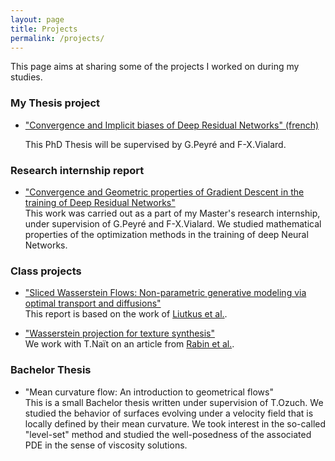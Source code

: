 ```yaml
---
layout: page
title: Projects
permalink: /projects/
---
```


This page aims at sharing some of the projects I worked on during my studies.

### My Thesis project

- ["Convergence and Implicit biases of Deep Residual Networks" (french)](/Projet_these.pdf)
  
  This PhD Thesis will be supervised by G.Peyré and F-X.Vialard.

### Research internship report

* ["Convergence and Geometric properties of Gradient Descent in the training of Deep Residual Networks"](/Internship_Report.pdf)  
  This work was carried out as a part of my Master's research internship, under supervision of G.Peyré and F-X.Vialard. We studied mathematical properties of the optimization methods in the training of deep Neural Networks.

### Class projects

* ["Sliced Wasserstein Flows: Non-parametric generative modeling via optimal transport and diffusions"](/Report_OT.pdf)  
  This report is based on the work of [Liutkus et al.](https://arxiv.org/abs/1806.08141).

* ["Wasserstein projection for texture synthesis"](/Rapport_Imagerie.pdf)  
  We work with T.Naït on an article from [Rabin et al.](https://hal.archives-ouvertes.fr/hal-00476064/document).

### Bachelor Thesis

* "Mean curvature flow: An introduction to geometrical flows"  
  This is a small Bachelor thesis written under supervision of T.Ozuch. We studied the behavior of surfaces evolving under a velocity field that is locally defined by their mean curvature. We took interest in the so-called "level-set" method and studied the well-posedness of the associated PDE in the sense of viscosity solutions.
